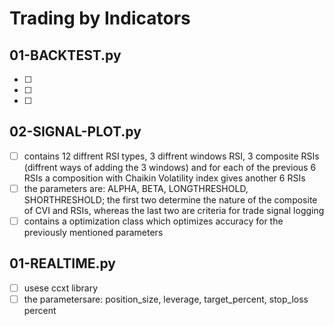 # Trading by Indicators

## 01-BACKTEST.py
- [ ] 
- [ ] 
- [ ] 
      
## 02-SIGNAL-PLOT.py
- [ ] contains 12 diffrent RSI types, 3 diffrent windows RSI, 3 composite RSIs (diffrent ways of adding the 3 windows) and for each of the previous 6 RSIs a composition with Chaikin Volatility index gives another 6 RSIs
- [ ] the parameters are: ALPHA, BETA, LONGTHRESHOLD, SHORTHRESHOLD; the first two determine the nature of the composite of CVI and RSIs, whereas the last two are criteria for trade signal logging
- [ ] contains a optimization class which optimizes accuracy for the previously mentioned parameters

## 01-REALTIME.py
- [ ] usese ccxt library
- [ ] the parametersare: position_size, leverage, target_percent, stop_loss percent

